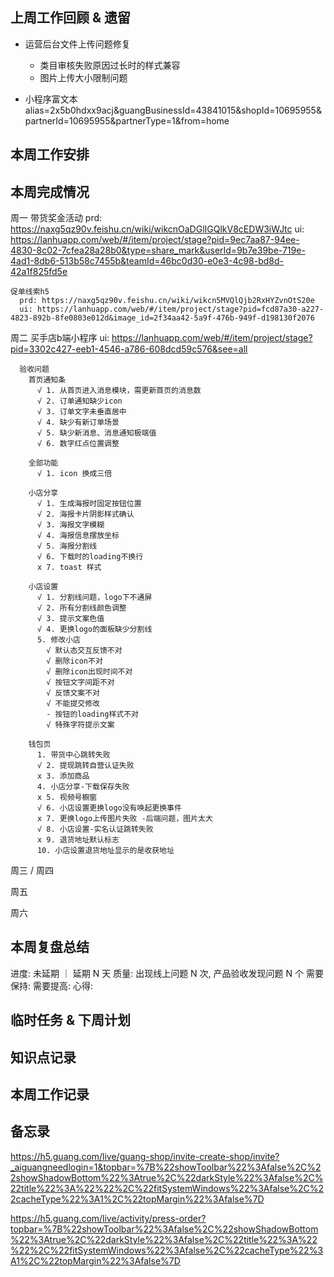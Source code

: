 ## 上周工作回顾 & 遗留
  - 运营后台文件上传问题修复
    - 类目审核失败原因过长时的样式兼容
    - 图片上传大小限制问题

  - 小程序富文本
    alias=2x5b0hdxx9acj&guangBusinessId=43841015&shopId=10695955&partnerId=10695955&partnerType=1&from=home

## 本周工作安排

## 本周完成情况
  周一
    带货奖金活动
      prd: https://naxg5qz90v.feishu.cn/wiki/wikcnOaDGlIGQlkV8cEDW3iWJtc
      ui: https://lanhuapp.com/web/#/item/project/stage?pid=9ec7aa87-94ee-4830-8c02-7cfea28a28b0&type=share_mark&userId=9b7e39be-719e-4ad1-8db6-513b58c7455b&teamId=46bc0d30-e0e3-4c98-bd8d-42a1f825fd5e

    促单线索h5
      prd: https://naxg5qz90v.feishu.cn/wiki/wikcn5MVQlQjb2RxHYZvnOtS20e
      ui: https://lanhuapp.com/web/#/item/project/stage?pid=fcd87a30-a227-4823-892b-8fe0803e012d&image_id=2f34aa42-5a9f-476b-949f-d198130f2076
    
  周二
    买手店b端小程序
      ui: https://lanhuapp.com/web/#/item/project/stage?pid=3302c427-eeb1-4546-a786-608dcd59c576&see=all

      验收问题
        首页通知条
          √ 1. 从首页进入消息模块，需更新首页的消息数
          √ 2. 订单通知缺少icon
          √ 3. 订单文字未垂直居中
          √ 4. 缺少有新订单场景
          √ 5. 缺少新消息、消息通知极端值
          √ 6. 数字红点位置调整

        全部功能
          √ 1. icon 换成三倍

        小店分享
          √ 1. 生成海报时固定按钮位置
          √ 2. 海报卡片阴影样式确认
          √ 3. 海报文字模糊
          √ 4. 海报信息摆放坐标
          √ 5. 海报分割线
          √ 6. 下载时的loading不换行
          x 7. toast 样式
        
        小店设置
          √ 1. 分割线问题，logo下不通屏
          √ 2. 所有分割线颜色调整
          √ 3. 提示文案色值
          √ 4. 更换logo的面板缺少分割线
          5. 修改小店
            √ 默认态交互反馈不对
            √ 删除icon不对
            √ 删除icon出现时间不对
            √ 按钮文字间距不对
            √ 反馈文案不对
            √ 不能提交修改
            - 按钮的loading样式不对
            √ 特殊字符提示文案

        钱包页
          1. 带货中心跳转失败
          √ 2. 提现跳转自营认证失败
          x 3. 添加商品
          4. 小店分享-下载保存失败
          x 5. 视频号橱窗
          √ 6. 小店设置更换logo没有唤起更换事件
          x 7. 更换logo上传图片失败 -后端问题，图片太大
          √ 8. 小店设置-实名认证跳转失败
          x 9. 退货地址默认标志
          10. 小店设置退货地址显示的是收获地址

  周三 / 周四

  周五
    
  周六
    
    
## 本周复盘总结
  进度: 未延期 ｜ 延期 N 天
  质量: 出现线上问题 N 次, 产品验收发现问题 N 个
  需要保持:
  需要提高:
  心得:

## 临时任务 & 下周计划
  
## 知识点记录

## 本周工作记录
  
## 备忘录

https://h5.guang.com/live/guang-shop/invite-create-shop/invite?_aiguangneedlogin=1&topbar=%7B%22showToolbar%22%3Afalse%2C%22showShadowBottom%22%3Atrue%2C%22darkStyle%22%3Afalse%2C%22title%22%3A%22%22%2C%22fitSystemWindows%22%3Afalse%2C%22cacheType%22%3A1%2C%22topMargin%22%3Afalse%7D

https://h5.guang.com/live/activity/press-order?topbar=%7B%22showToolbar%22%3Afalse%2C%22showShadowBottom%22%3Atrue%2C%22darkStyle%22%3Afalse%2C%22title%22%3A%22%22%2C%22fitSystemWindows%22%3Afalse%2C%22cacheType%22%3A1%2C%22topMargin%22%3Afalse%7D